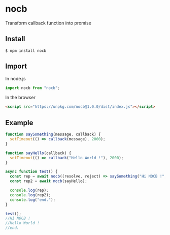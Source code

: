 # nocb

Transform callback function into promise

## Install

```
$ npm install nocb
```

## Import

In node.js

```js
import nocb from "nocb";
```

In the browser

```html
<script src="https://unpkg.com/nocb@1.0.0/dist/index.js"></script>
```

## Example

```js
function saySomething(message, callback) {
  setTimeout(() => callback(message), 2000);
}

function sayHello(callback) {
  setTimeout(() => callback("Hello World !"), 2000);
}

async function test() {
  const rep = await nocb((resolve, reject) => saySomething("Hi NOCB !", r));
  const rep2 = await nocb(sayHello);

  console.log(rep);
  console.log(rep2);
  console.log("end.");
}

test();
//Hi NOCB !
//Hello World !
//end.
```

